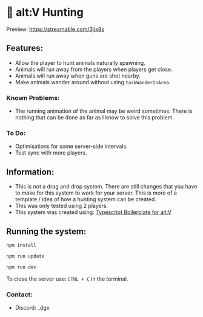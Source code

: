 # 🦌 alt:V Hunting

Preview: https://streamable.com/3jix8s


## Features:
- Allow the player to hunt animals naturally spawning.
- Animals will run away from the players when players get close.
- Animals will run away when guns are shot nearby.
- Make animals wander around without using `taskWanderInArea`.

### Known Problems:
- The running animation of the animal may be weird sometimes. There is nothing that can be done as far as I know to solve this problem.

### To Do:
- Optimisations for some server-side intervals.
- Test sync with more players. 

## Information:
- This is not a drag and drop system. There are still changes that you have to make for this system to work for your server. This is more of a template / idea of how a hunting system can be created.
- This was only tested using 2 players.
- This system was created using: [Typescript Boilerplate for alt:V](https://github.com/Stuyk/altv-typescript)

## Running the system:

```sh
npm install
```

```sh
npm run update
```

```sh
npm run dev
```

To close the server use: `CTRL + C` in the terminal.

### Contact:
- Discord: _dgx

